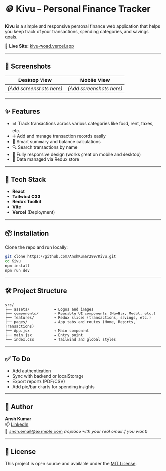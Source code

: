 # 🪙 Kivu – Personal Finance Tracker

**Kivu** is a simple and responsive personal finance web application that helps you keep track of your transactions, spending categories, and savings goals.

🚀 **Live Site:** [kivu-woad.vercel.app](https://kivu-woad.vercel.app/)

---

## 📸 Screenshots

| Desktop View | Mobile View |
| ------------ | ----------- |
| *(Add screenshots here)* | *(Add screenshots here)* |

---

## ✨ Features

- 📊 Track transactions across various categories like food, rent, taxes, etc.
- ➕ Add and manage transaction records easily
- 🧮 Smart summary and balance calculations
- 🔍 Search transactions by name
- 📱 Fully responsive design (works great on mobile and desktop)
- 💾 Data managed via Redux store

---

## 🧰 Tech Stack

- **React**
- **Tailwind CSS**
- **Redux Toolkit**
- **Vite**
- **Vercel** (Deployment)

---

## 📦 Installation

Clone the repo and run locally:

```bash
git clone https://github.com/AnshKumar299/Kivu.git
cd Kivu
npm install
npm run dev
```

---

## 🛠 Project Structure

```
src/
├── assets/           → Logos and images
├── components/       → Reusable UI components (NavBar, Modal, etc.)
├── features/         → Redux slices (transactions, savings, etc.)
├── pages/            → App tabs and routes (Home, Reports, Transactions)
├── App.jsx           → Main component
├── main.jsx          → Entry point
└── index.css         → Tailwind and global styles
```

---

## ✅ To Do

- Add authentication
- Sync with backend or localStorage
- Export reports (PDF/CSV)
- Add pie/bar charts for spending insights

---

## 👤 Author

**Ansh Kumar**  
📫 [LinkedIn](https://www.linkedin.com/in/your-profile)  
📧 ansh.email@example.com *(replace with your real email if you want)*

---

## 📝 License

This project is open source and available under the [MIT License](LICENSE).